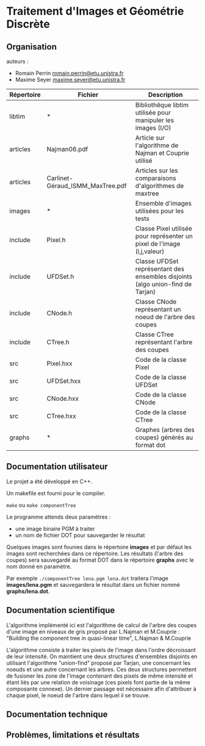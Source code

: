 # Traitement d'Images et Géométrie Discrète

## Organisation

auteurs :

* Romain Perrin <romain.perrin@etu.unistra.fr>
* Maxime Seyer <maxime.seyer@etu.unistra.fr>

| Répertoire | Fichier | Description |
|---|---|---|
| libtim | * | Bibliothêque libtim utilisée pour manipuler les images (I/O) |
| articles | Najman06.pdf | Article sur l'algorithme de Najman et Couprie utilisé |
| articles | Carlinet-Géraud_ISMM_MaxTree.pdf | Articles sur les comparaisons d'algorithmes de maxtree |
| images | * | Ensemble d'images utilisées pour les tests |
| include | Pixel.h | Classe Pixel utilisée pour représenter un pixel de l'image (i,j,valeur) |
| include | UFDSet.h | Classe UFDSet représentant des ensembles disjoints (algo union-find de Tarjan) |
| include | CNode.h | Classe CNode représentant un noeud de l'arbre des coupes |
| include | CTree.h | Classe CTree représentant l'arbre des coupes |
| src | Pixel.hxx | Code de la classe Pixel |
| src | UFDSet.hxx | Code de la classe UFDSet |
| src | CNode.hxx | Code de la classe CNode |
| src | CTree.hxx | Code de la classe CTree |
| graphs | * | Graphes (arbres des coupes) générés au format dot |

## Documentation utilisateur

Le projet a été développé en C++.

Un makefile est fourni pour le compiler.

`make` ou `make componentTree`

Le programme attends deux paramètres :
- une image binaire PGM à traiter
- un nom de fichier DOT pour sauvegarder le résultat

Quelques images sont founies dans le répertoire **images** et par défaut
les images sont recherchées dans ce répertoire.
Les résultats (l'arbre des coupes) sera sauvegardé au format DOT dans le répertoire
**graphs** avec le nom donné en paramètre.

Par exemple `./componentTree lena.pgm lena.dot` traitera l'image **images/lena.pgm**
et sauvegardera le résultat dans un fichier nommé **graphs/lena.dot**.

## Documentation scientifique

L'algorithme implémenté ici est l'algorithme de calcul de l'arbre des coupes d'une
image en niveaux de gris proposé par L.Najman et M.Couprie :
"Building the component tree in quasi-linear time", L.Najman & M.Couprie

L'algorithme consiste à traiter les pixels de l'image dans l'ordre décroissant
de leur intensité. On maintient une deux structures d'ensembles disjoints en
utilisant l'algorithme "union-find" proposé par Tarjan, une concernant les noeuds
et une autre concernant les arbres. Ces deux structures permettent de fusioner les
zone de l'image contenant des pixels de même intensité et étant liés par une relation
de voisinage (ces pixels font partie de la même composante connexe).
Un dernier passage est nécessaire afin d'attribuer à chaque pixel, le noeud de l'arbre
dans lequel il se trouve.

## Documentation technique

## Problèmes, limitations et résultats
